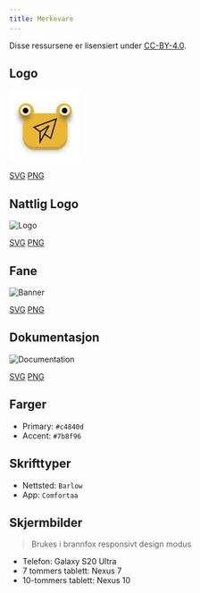 ```yaml
---
title: Merkevare
---
```


Disse ressursene er lisensiert under [CC-BY-4.0](https://github.com/LinwoodDev/Butterfly/blob/develop/BRANDING_LICENSE).

## Logo

![Logo](/img/logo.svg)

[SVG](/img/logo.svg) [PNG](/img/logo.png)

## Nattlig Logo

![Logo](/img/nightly.svg)

[SVG](/img/nightly.svg) [PNG](/img/nightly.png)

## Fane

![Banner](/img/banner.svg)

[SVG](/img/banner.svg) [PNG](/img/banner.png)

## Dokumentasjon

![Documentation](/img/docs.svg)

[SVG](/img/docs.svg) [PNG](/img/docs.png)

## Farger

- Primary: `#c4840d`
- Accent: `#7b8f96`

## Skrifttyper

- Nettsted: `Barlow`
- App: `Comfortaa`

## Skjermbilder

> Brukes i brannfox responsivt design modus

- Telefon: Galaxy S20 Ultra
- 7 tommers tablett: Nexus 7
- 10-tommers tablett: Nexus 10
